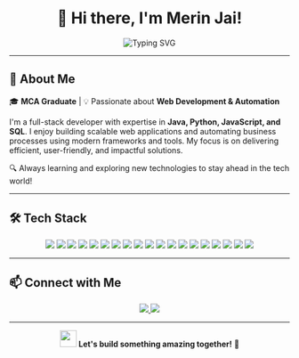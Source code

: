 <h1 align="center">  
  👋 Hi there, I'm Merin Jai!  
</h1>  

<p align="center">  
  <img src="https://readme-typing-svg.herokuapp.com?font=Fira+Code&weight=600&size=22&pause=1000&color=FFD700&center=true&vCenter=true&width=450&height=30&lines=Full+Stack+Developer;RPA+Enthusiast;Tech+Explorer" alt="Typing SVG" />  
</p>  

---

## 🚀 About Me  
🎓 **MCA Graduate** | 💡 Passionate about **Web Development & Automation**  

I'm a full-stack developer with expertise in **Java, Python, JavaScript, and SQL**. I enjoy building scalable web applications and automating business processes using modern frameworks and tools. My focus is on delivering efficient, user-friendly, and impactful solutions.  

🔍 Always learning and exploring new technologies to stay ahead in the tech world!  

---

## 🛠️ Tech Stack  

<p align="center">  
  <img src="https://img.shields.io/badge/Java-ED8B00?style=for-the-badge&logo=java&logoColor=white" />  
  <img src="https://img.shields.io/badge/Python-3776AB?style=for-the-badge&logo=python&logoColor=white" />  
  <img src="https://img.shields.io/badge/JavaScript-F7DF1E?style=for-the-badge&logo=javascript&logoColor=black" />  
  <img src="https://img.shields.io/badge/C++-00599C?style=for-the-badge&logo=c%2B%2B&logoColor=white" />  
  <img src="https://img.shields.io/badge/C%23-239120?style=for-the-badge&logo=c-sharp&logoColor=white" />  
  <img src="https://img.shields.io/badge/React-61DAFB?style=for-the-badge&logo=react&logoColor=black" />  
  <img src="https://img.shields.io/badge/HTML5-E34F26?style=for-the-badge&logo=html5&logoColor=white" />  
  <img src="https://img.shields.io/badge/CSS3-1572B6?style=for-the-badge&logo=css3&logoColor=white" />  
  <img src="https://img.shields.io/badge/Tailwind_CSS-38B2AC?style=for-the-badge&logo=tailwind-css&logoColor=white" />  
  <img src="https://img.shields.io/badge/Node.js-339933?style=for-the-badge&logo=node.js&logoColor=white" />  
  <img src="https://img.shields.io/badge/Express.js-000000?style=for-the-badge&logo=express&logoColor=white" />  
  <img src="https://img.shields.io/badge/Struts-000000?style=for-the-badge&logoColor=white" />  
  <img src="https://img.shields.io/badge/Hibernate-59666C?style=for-the-badge&logo=hibernate&logoColor=white" />  
  <img src="https://img.shields.io/badge/MySQL-4479A1?style=for-the-badge&logo=mysql&logoColor=white" />  
  <img src="https://img.shields.io/badge/SQLite-003B57?style=for-the-badge&logo=sqlite&logoColor=white" />  
  <img src="https://img.shields.io/badge/MongoDB-47A248?style=for-the-badge&logo=mongodb&logoColor=white" />  
  <img src="https://img.shields.io/badge/UiPath-EC2025?style=for-the-badge&logo=uipath&logoColor=white" />  
  <img src="https://img.shields.io/badge/Postman-FF6C37?style=for-the-badge&logo=postman&logoColor=white" />  
  <img src="https://img.shields.io/badge/Firebase-FFCA28?style=for-the-badge&logo=firebase&logoColor=black" />  
</p>  

---

## 📫 Connect with Me  

<p align="center">  
  <a href="https://www.linkedin.com/in/merin-jai/" target="_blank">
    <img src="https://img.shields.io/badge/LinkedIn-0A66C2?style=for-the-badge&logo=linkedin&logoColor=white" />
  </a>  
  <a href="https://github.com/Merin-jai" target="_blank">
    <img src="https://img.shields.io/badge/GitHub-171515?style=for-the-badge&logo=github&logoColor=white" />
  </a>  
</p>  

---

<p align="center">  
  <img src="https://media.giphy.com/media/hvRJCLFzcasrR4ia7z/giphy.gif" width="30"> <strong>Let's build something amazing together!</strong> 🚀  
</p>  
